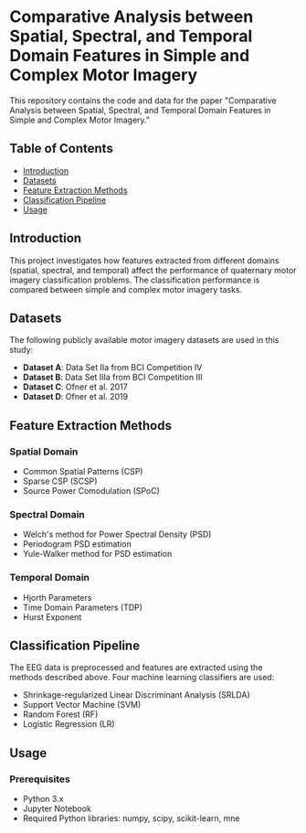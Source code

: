 # Comparative Analysis between Spatial, Spectral, and Temporal Domain Features in Simple and Complex Motor Imagery

This repository contains the code and data for the paper "Comparative Analysis between Spatial, Spectral, and Temporal Domain Features in Simple and Complex Motor Imagery."

## Table of Contents
- [Introduction](#introduction)
- [Datasets](#datasets)
- [Feature Extraction Methods](#feature-extraction-methods)
- [Classification Pipeline](#classification-pipeline)
- [Usage](#usage)

## Introduction
This project investigates how features extracted from different domains (spatial, spectral, and temporal) affect the performance of quaternary motor imagery classification problems. The classification performance is compared between simple and complex motor imagery tasks.

## Datasets
The following publicly available motor imagery datasets are used in this study:
- **Dataset A**: Data Set IIa from BCI Competition IV
- **Dataset B**: Data Set IIIa from BCI Competition III
- **Dataset C**: Ofner et al. 2017
- **Dataset D**: Ofner et al. 2019

## Feature Extraction Methods
### Spatial Domain
- Common Spatial Patterns (CSP)
- Sparse CSP (SCSP)
- Source Power Comodulation (SPoC)

### Spectral Domain
- Welch's method for Power Spectral Density (PSD)
- Periodogram PSD estimation
- Yule-Walker method for PSD estimation

### Temporal Domain
- Hjorth Parameters
- Time Domain Parameters (TDP)
- Hurst Exponent

## Classification Pipeline
The EEG data is preprocessed and features are extracted using the methods described above. Four machine learning classifiers are used:
- Shrinkage-regularized Linear Discriminant Analysis (SRLDA)
- Support Vector Machine (SVM)
- Random Forest (RF)
- Logistic Regression (LR)

## Usage
### Prerequisites
- Python 3.x
- Jupyter Notebook
- Required Python libraries: numpy, scipy, scikit-learn, mne
